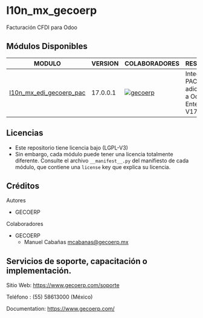 # l10n_mx_gecoerp
Facturación CFDI para Odoo

[//]: # (addons)

## Módulos Disponibles
| MODULO | VERSION | COLABORADORES | RESUMEN | LICENCIA |
| ------ | ------ | ------ | ------ | ------ |
| [l10n_mx_edi_gecoerp_pac](l10n_mx_edi_gecoerp_pac/) | 17.0.0.1 | [![gecoerp](https://github.com/gecoerp.png?size=30px)](https://github.com/gecoerp) | Integra un PAC adicional a Odoo Enterprice V17 | [OPL-1](https://www.gnu.org/licenses/license-list.html#OpenContentL) |

[//]: # (end addons)


## Licencias
* Este repositorio tiene licencia bajo (LGPL-V3)
* Sin embargo, cada módulo puede tener una licencia totalmente diferente. Consulte el archivo `__manifest__.py` del manifiesto de cada módulo, que contiene una `license` key que explica su licencia.

## Créditos

Autores

* GECOERP

Colaboradores

-  GECOERP
   - Manuel Cabañas <mcabanas@gecoerp.mx>

## Servicios de soporte, capacitación o implementación.
Sitio Web: https://www.gecoerp.com/soporte

Teléfono : (55) 58613000 (México)

Documentation: https://www.gecoerp.com/
